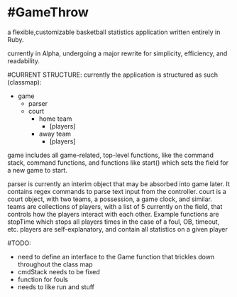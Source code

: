 #GameThrow
=========

a flexible,customizable basketball statistics application written entirely in Ruby.

currently in Alpha, undergoing a major rewrite for simplicity, efficiency, and readability.






#CURRENT STRUCTURE:
currently the application is structured as such (classmap):

- game
    - parser
    - court
        - home team
            - [players]
        - away team
            - [players]


game includes all game-related, top-level functions, like the command stack, command functions, and functions like start() which sets the field for a new game to start.

parser is currently an interim object that may be absorbed into game later. It contains regex commands to parse text input from the controller.
court is a court object, with two teams, a possession, a game clock, and similar.
teams are collections of players, with a list of 5 currently on the field, that controls how the players interact with each other. Example functions are stopTime which stops all players times in the case of a foul, OB, timeout, etc.
players are self-explanatory, and contain all statistics on a given player



#TODO:

- need to define an interface to the Game function that trickles down throughout the class map
- cmdStack needs to be fixed
- function for fouls
- needs to like run and stuff